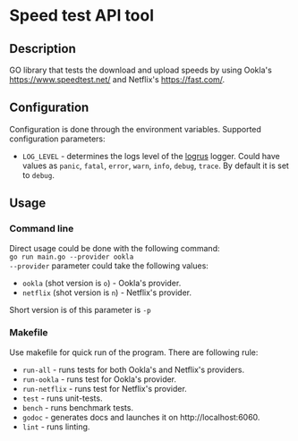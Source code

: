 # Speed test API tool
## Description
GO library that tests the download and upload speeds by using Ookla's https://www.speedtest.net/ and Netflix's https://fast.com/.  
## Configuration
Configuration is done through the environment variables. Supported configuration parameters:  
- ```LOG_LEVEL``` - determines the logs level of the [logrus](https://github.com/sirupsen/logrus) logger. Could have values as  ```panic```, ```fatal```, ```error```,  ```warn```, ```info```, ```debug```, ```trace```. By default it is set to ```debug```.
## Usage
### Command line
Direct usage could be done with the following command:  
```go run main.go --provider ookla```  
```--provider``` parameter could take the following values:  
- ```ookla``` (shot version is ```o```) - Ookla's provider.
- ```netflix``` (shot version is ```n```) - Netflix's provider.

Short version is of this parameter is ```-p```
### Makefile
Use makefile for quick run of the program. There are following rule:
- ```run-all``` - runs tests for both Ookla's and Netflix's providers.  
- ```run-ookla``` - runs test for Ookla's provider.  
- ```run-netflix``` - runs test for Netflix's provider.  
- ```test``` - runs unit-tests.  
- ```bench``` - runs benchmark tests.
- ```godoc``` - generates docs and launches it on http://localhost:6060.  
- ```lint``` - runs linting.  